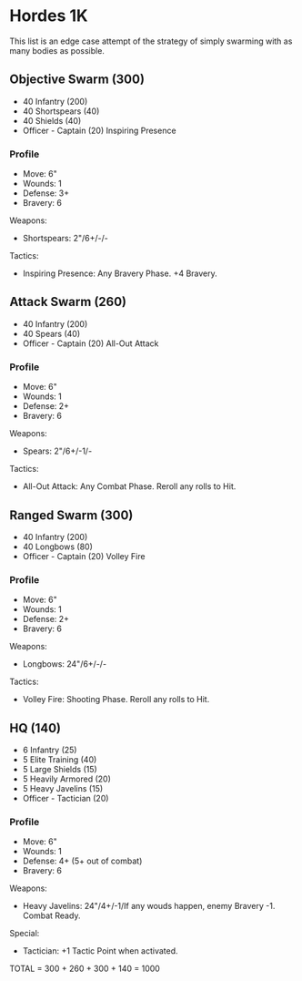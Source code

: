 # Hordes 1K

This list is an edge case attempt of the strategy of simply swarming with as many bodies as possible.

## Objective Swarm (300)

- 40 Infantry (200)
- 40 Shortspears (40)
- 40 Shields (40)
- Officer - Captain (20) Inspiring Presence

### Profile

- Move: 6"
- Wounds: 1
- Defense: 3+
- Bravery: 6

Weapons:

- Shortspears: 2"/6+/-/-

Tactics:

- Inspiring Presence: Any Bravery Phase. +4 Bravery.

## Attack Swarm (260)

- 40 Infantry (200)
- 40 Spears (40)
- Officer - Captain (20) All-Out Attack

### Profile

- Move: 6"
- Wounds: 1
- Defense: 2+
- Bravery: 6

Weapons:

- Spears: 2"/6+/-1/-

Tactics:

- All-Out Attack: Any Combat Phase. Reroll any rolls to Hit.

## Ranged Swarm (300)

- 40 Infantry (200)
- 40 Longbows (80)
- Officer - Captain (20) Volley Fire

### Profile

- Move: 6"
- Wounds: 1
- Defense: 2+
- Bravery: 6

Weapons:

- Longbows: 24"/6+/-/-

Tactics:

- Volley Fire: Shooting Phase. Reroll any rolls to Hit.

## HQ (140)

- 6 Infantry (25)
- 5 Elite Training (40)
- 5 Large Shields (15)
- 5 Heavily Armored (20)
- 5 Heavy Javelins (15)
- Officer - Tactician (20)

### Profile

- Move: 6"
- Wounds: 1
- Defense: 4+ (5+ out of combat)
- Bravery: 6

Weapons:

- Heavy Javelins: 24"/4+/-1/If any wouds happen, enemy Bravery -1. Combat Ready.

Special:

- Tactician: +1 Tactic Point when activated.

TOTAL = 300 + 260 + 300 + 140 = 1000
